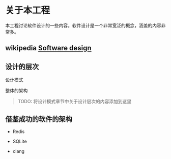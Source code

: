 # 关于本工程

本工程讨论软件设计的一些内容。软件设计是一个非常宽泛的概念，涵盖的内容非常多。

## wikipedia [Software design](https://en.wikipedia.org/wiki/Software_design)



## 设计的层次

设计模式

整体的架构

> TODO: 将设计模式章节中关于设计层次的内容添加到这里

## 借鉴成功的软件的架构

- Redis

- SQLite
- clang

